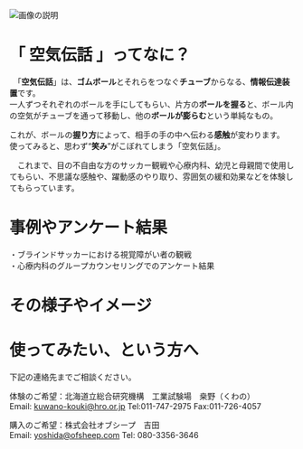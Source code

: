![画像の説明](./images/air_transmission.jpg "air_transmission")  

# 「 空気伝話 」ってなに？
　「**空気伝話**」は、**ゴムボール**とそれらをつなぐ**チューブ**からなる、**情報伝達装置**です。  
一人ずつそれぞれのボールを手にしてもらい、片方の**ボールを握る**と、ボール内の空気がチューブを通って移動し、他の**ボールが膨らむ**という単純なもの。  

これが、ボールの**握り方**によって、相手の手の中へ伝わる**感触**が変わります。  
 使ってみると、思わず“**笑み**”がこぼれてしまう「空気伝話」。  
 
　これまで、目の不自由な方のサッカー観戦や心療内科、幼児と母親間で使用してもらい、不思議な感触や、躍動感のやり取り、雰囲気の緩和効果などを体験してもらっています。　　
 

# 事例やアンケート結果  
 ・ブラインドサッカーにおける視覚障がい者の観戦  
 ・心療内科のグループカウンセリングでのアンケート結果　　
 
 
# その様子やイメージ  

 
# 使ってみたい、という方へ
下記の連絡先までご相談ください。  

体験のご希望：北海道立総合研究機構　工業試験場　桒野（くわの）  
Email: kuwano-kouki@hro.or.jp
Tel:011-747-2975 Fax:011-726-4057

購入のご希望：株式会社オブシープ　吉田  
Email: yoshida@ofsheep.com
Tel: 080-3356-3646
